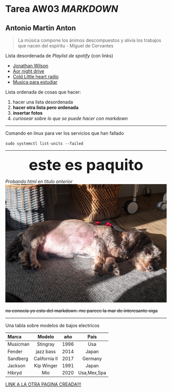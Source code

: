 # Tarea AW03 ***MARKDOWN***
## Antonio Martin Anton

> La música compone los ánimos descompuestos y alivia los trabajos que nacen del espíritu - Miguel de Cervantes


Lista desordenada de *Playlist de spotify* (con links)
- [Jonathan Wilson](https://open.spotify.com/playlist/55bTpLORfHmb8boqUH1MGw?si=frL1u5BjR1KeT2zN973RdA)
- [ Aor night drive ](https://open.spotify.com/playlist/4VvsdMweR3bTUc1xuXAo7u?si=YnlzBGQNQLCwK_O7IYA9tg)
- [Cold Little heart radio](https://open.spotify.com/playlist/37i9dQZF1E8RpUj3TsX2PM?si=6B_GG7YIQSqov6epBWpahA)
- [Musica para estudiar](https://open.spotify.com/playlist/37i9dQZF1DX9sIqqvKsjG8?si=nPuJ4MOvSfaz4GDzVB2lvg)



Lista ordenada de cosas que hacer:
1. hacer una lista desordenada
2. **hacer otra lista pero ordenada** 
3. **insertar fotos**
4.  *curiosear sobre lo que se puede hacer con markdown*


---

Comando en linux para ver los servicios que han fallado

`sudo systemctl list-units --failed`

***


<center><b><font size=10>este es paquito </font></b></center>

*Probando html en titulo anterior*
![error en la imagen](paquito2.jpg)




~~no conocía yo esto del markdown. me parece la mar de interesante oiga~~
____

Una tabla sobre modelos de bajos electricos


Marca   |   Modelo  |   año     | País
:-----  |   :-----:   |   :----------: | :-------:
Musicman|Stingray|1996 |Usa
Fender  |jazz bass|2014|Japan
Sandberg|California II|2017|Germany
Jackson| Kip Winger|1991|Japan
Hibryd|Mio|2020|Usa,Mex,Spa

[LINK A LA OTRA PAGINA CREADA!!!](bajos.md)





